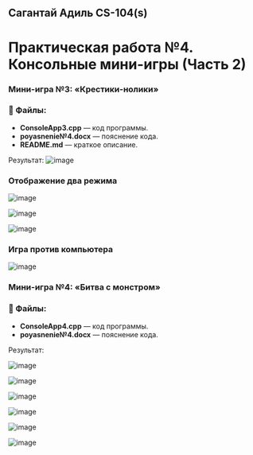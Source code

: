## Сагантай Адиль CS-104(s) 
# Практическая работа №4. Консольные мини-игры (Часть 2)

### Мини-игра №3: «Крестики-нолики»

### 📝 Файлы:
- **ConsoleApp3.cpp** — код программы.
- **poyasnenie№4.docx** — пояснение кода.
- **README.md** — краткое описание.

Результат:
![image](https://github.com/user-attachments/assets/c8ebb34a-7f2a-48eb-8a55-a9eecb45072f)
### Отображение два режима

![image](https://github.com/user-attachments/assets/c096b93c-08b6-4b7f-93df-5129b00d2a73)


![image](https://github.com/user-attachments/assets/300a3adb-69f1-43e6-a84c-b46168c7adc0)

![image](https://github.com/user-attachments/assets/04fb2559-42ae-46f9-9aab-3bbebc5c2ec1)

### Игра против компьютера


![image](https://github.com/user-attachments/assets/567e2977-09ac-4d5a-9571-77eee67d474d)




### Мини-игра №4: «Битва с монстром»

### 📝 Файлы:
- **ConsoleApp4.cpp** — код программы.
- **poyasnenie№4.docx** — пояснение кода.

Результат: 


![image](https://github.com/user-attachments/assets/1d8262ba-47f8-4f63-9db5-8311d4e9d03f)


![image](https://github.com/user-attachments/assets/6f5bfb6e-4933-4adb-a1c1-f7b7692aa4ab)

![image](https://github.com/user-attachments/assets/f5de1ecb-80d2-4ad6-9811-c7942c86e0e5)

![image](https://github.com/user-attachments/assets/a3fe0be5-5389-46e1-a479-b6331e415125)

![image](https://github.com/user-attachments/assets/9cc07a37-21d8-431e-8c4b-6ff5daa614f3)


![image](https://github.com/user-attachments/assets/2a08328e-e304-40fb-83b0-75b527eae6b8)


